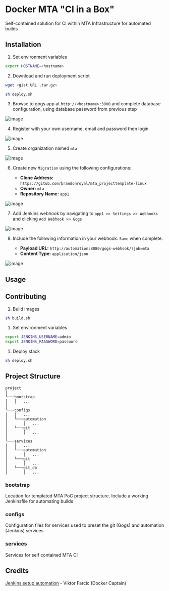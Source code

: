 # Docker MTA "CI in a Box"

Self-contained solution for CI within MTA Infrastructure for automated builds

## Installation

1. Set environment variables

```bash
export HOSTNAME=<hostname>
```

2. Download and run deployment script

```bash
wget <gist URL .tar.gz>
```

```bash
sh deploy.sh
```

3. Browse to gogs app at `http://<hostname>:3000` and complete database configuration, using database password from previous step

![image](https://user-images.githubusercontent.com/2762697/33511810-ada5d210-d6f0-11e7-9e59-39049b1fa7aa.png)

4. Register with your own username, email and password then login

![image](https://user-images.githubusercontent.com/2762697/33511832-4e68f858-d6f1-11e7-8175-94d528778c54.png)

5. Create organization named `mta`

![image](https://user-images.githubusercontent.com/2762697/33511850-a637afc0-d6f1-11e7-9326-7d7316c4dd10.png)

6. Create new `Migration` using the following configurations:

    * **Clone Address:** `https://gitub.com/brandonroyal/mta_projecttemplate-linux`
    * **Owner:** `mta`
    * **Repository Name:** `app1`

![image](https://user-images.githubusercontent.com/2762697/33615595-89877180-d9a8-11e7-8863-4fd7e9e3b50d.png)

7. Add Jenkins webhook by navigating to `app1 >> Settings >> Webhooks` and clicking `Add Webhook >> Gogs`

![image](https://user-images.githubusercontent.com/2762697/33623991-de6247b2-d9c0-11e7-95b6-e11e5275f20b.png)

8. Include the following information in your webhook. `Save` when complete.

    * **Payload URL:** `http://automation:8080/gogs-webhook/?job=mta`
    * **Content Type:** `application/json`

![image](https://user-images.githubusercontent.com/2762697/33624198-8886dbfe-d9c1-11e7-855a-9c9b675e8fcd.png)


## Usage




## Contributing

1) Build images

```bash
sh build.sh
```

1) Set environment variables

```bash
export JENKINS_USERNAME=admin
export JENKINS_PASSWORD=password
```

1) Deploy stack

```bash
sh deploy.sh
```

## Project Structure

```folders
project
│
└───bootstrap
│   │   ...
│
└───configs
│   │   ...
│   └───automation
│       │   ...
│   └───git
│       │   ...
│
└───services
│   │   ...
│   └───automation
│       │   ...
│   └───git
│       │   ...
│   └───git_db
│       │   ...
```

### bootstrap

Location for templated MTA PoC project structure. Include a working Jenkinsfile for automating builds

### configs

Configuration files for services used to preset the git (Gogs) and automation (Jenkins) services

### services

Services for self contained MTA CI

## Credits

[Jenkins setup automation](https://technologyconversations.com/2017/06/16/automating-jenkins-docker-setup/) - Viktor Farcic (Docker Captain)

